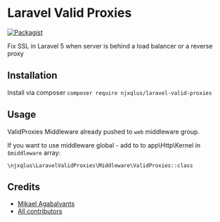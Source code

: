 # Laravel Valid Proxies

[![Packagist](https://img.shields.io/packagist/v/njxqlus/laravel-valid-proxies.svg)](https://packagist.org/packages/njxqlus/laravel-valid-proxies)

Fix SSL in Laravel 5 when server is behind a load balancer or a reverse proxy

## Installation

Install via composer `composer require njxqlus/laravel-valid-proxies`

## Usage

ValidProxies Middleware already pushed to `web` middleware group. 

If you want to use middleware global - add to to app\Http\Kernel in `$middleware` array:

`\njxqlus\LaravelValidProxies\Middleware\ValidProxies::class`

## Credits

- [Mikael Agabalyants](https://github.com/njxqlus/laravel-valid-proxies)
- [All contributors](https://github.com/njxqlus/laravel-valid-proxies/graphs/contributors)

